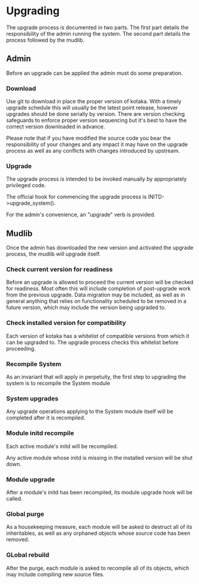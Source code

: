 # Upgrading

The upgrade process is documented in two parts.  The first part details
the responsibility of the admin running the system.  The second part
details the process followed by the mudlib.

## Admin

Before an upgrade can be applied the admin must do some preparation.

### Download

Use git to download in place the proper version of kotaka.  With a timely
upgrade schedule this will usually be the latest point release, however
upgrades should be done serially by version.  There are version checking
safeguards to enforce proper version sequencing but it's best to have the
correct version downloaded in advance.

Please note that if you have modified the source code you bear the
responsibility of your changes and any impact it may have on the upgrade
process as well as any conflicts with changes introduced by upstream.

### Upgrade

The upgrade process is intended to be invoked manually by appropriately privileged code.

The official hook for commencing the upgrade process is INITD->upgrade_system().

For the admin's convenience, an "upgrade" verb is provided.

## Mudlib

Once the admin has downloaded the new version and activated the upgrade
process, the mudlib will upgrade itself.

### Check current version for readiness

Before an upgrade is allowed to proceed the current version will be
checked for readiness.  Most often this will include completion of
post-upgrade work from the previous upgrade.  Data migration may be
included, as well as in general anything that relies on functionality
scheduled to be removed in a future version, which may include the
version being upgraded to.

### Check installed version for compatibility

Each version of kotaka has a whitelist of compatible versions from which
it can be upgraded to.  The upgrade process checks this whitelist before
proceeding.

### Recompile System

As an invariant that will apply in perpetuity, the first step to
upgrading the system is to recompile the System module

### System upgrades

Any upgrade operations applying to the System module itself will be
completed after it is recompiled.

### Module initd recompile

Each active module's initd will be recompiled.

Any active module whose initd is missing in the installed version will be shut down.

### Module upgrade

After a module's initd has been recompiled, its module upgrade hook will be called.

### Global purge

As a housekeeping measure, each module will be asked to destruct all of
its inheritables, as well as any orphaned objects whose source code has
been removed.

### GLobal rebuild

After the purge, each module is asked to recompile all of its objects,
which may include compiling new source files.
